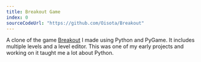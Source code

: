 ```yaml
---
title: Breakout Game
index: 0
sourceCodeUrl: "https://github.com/Oisota/Breakout"
---
```


A clone of the game [Breakout](https://en.wikipedia.org/wiki/Breakout_%28video_game%29) I made using Python and PyGame.
It includes multiple levels and a level editor.
This was one of my early projects and working on it taught me a lot about Python.
